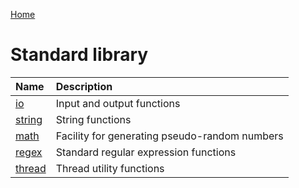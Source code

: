 [Home](https://github.com/puckowski/concert7/blob/master/)

# Standard library

|Name                                                                               |Description                                   |
|:----------------------------------------------------------------------------------|:---------------------------------------------|
|[io](https://github.com/puckowski/concert7/blob/master/standard_library/io_library.md)         |Input and output functions                    |
|[string](https://github.com/puckowski/concert7/blob/master/standard_library/string_library.md) |String functions                              |
|[math](https://github.com/puckowski/concert7/blob/master/standard_library/math_library.md)     |Facility for generating pseudo-random numbers |
|[regex](https://github.com/puckowski/concert7/blob/master/standard_library/regex_library.md)     |Standard regular expression functions |
|[thread](https://github.com/puckowski/concert7/blob/master/standard_library/thread_library.md)     |Thread utility functions |